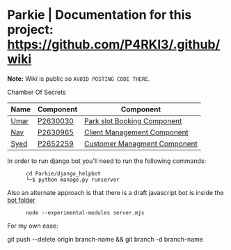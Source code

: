 # Parkie | Documentation for this project: <https://github.com/P4RKI3/.github/wiki>

**Note:** Wiki is public so `AVOID POSTING CODE THERE`.

Chamber Of Secrets

| Name | Component | Component |
| ----------- | ----------- | ----------- |
| [Umar](https://github.com/itsumarsoomro) | [P2630030](mailto:P2630030@my365.dmu.ac.uk) | [Park slot Booking Component](https://github.com/P4RKI3/.github/wiki/Documentation#park-slot-booking-component) |
| [Nav](https://github.com/navnoor1) | [P2630965](mailto:P2630965@my365.dmu.ac.uk) | [Client Management Component](https://github.com/P4RKI3/.github/wiki/Documentation#client-management-component) |
| [Syed](https://github.com/No3Mc) | [P2652259](mailto:syed.naqvi3@my365.dmu.ac.uk) | [Customer Managment Component](https://github.com/P4RKI3/.github/wiki/Documentation#customer-management-component) |


In order to run django bot you'll need to run the following commands:

          cd Parkie/django_helpbot
          └─$ python manage.py runserver

Also an alternate approach is that there is a draft javascript bot is inside the [bot folder](Core/routes/CustDev/bot/bot.html)

          node --experimental-modules server.mjs


For my own ease:

git push --delete origin branch-name && git branch -d branch-name
